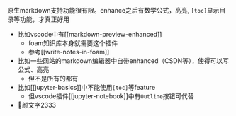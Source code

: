 原生markdown支持功能很有限。enhance之后有数学公式，高亮, `[toc]`显示目录等功能，才真正好用
- 比如vscode中有[[markdown-preview-enhanced]]
  - foam知识库本身就需要这个插件
  - 参考[[write-notes-in-foam]]
- 比如一些网站的markdown编辑器中自带enhanced（CSDN等），使得可以写公式、高亮
  - 但不是所有的都有
- 比如[[jupyter-basics]]中不能使用`[toc]`等feature
  - 但vscode插件[[jupyter-notebook]]中有`Outline`按钮可代替
- :rose:颜文字2333